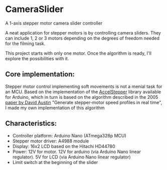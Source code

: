 # CameraSlider
A 1-axis stepper motor camera slider controller

A neat application for stepper motors is by controlling camera sliders. They can include 1, 2 or 3 motors depending on the degrees of freedom needed for the filming task.

This project starts with only one motor. Once the algorithm is ready, I'll explore the possibilities with it.

## Core implementation:
Stepper motor control implementing soft movements is not a menial task for an MCU. Based on the implementation of the [AccelStepper](http://www.airspayce.com/mikem/arduino/AccelStepper/) library available for Arduino, which in turn is based on the algorithm described in the 2005 [paper by David Austin](https://www.google.com/url?sa=t&rct=j&q=&esrc=s&source=web&cd=4&cad=rja&uact=8&ved=2ahUKEwjD0NzFzProAhWCmuAKHZ4MAvUQFjADegQIBRAB&url=https%3A%2F%2Fforum.arduino.cc%2Findex.php%3Faction%3Ddlattach%3Btopic%3D449173.0%3Battach%3D195514&usg=AOvVaw2CUw-VjgaUTza02KF_hWdM) "Generate stepper-motor speed profiles in real time", I made my own implementation of this algorithm

## Characteristics:
- Controller platform: Arduino Nano (ATmega328p MCU)
- Stepper motor driver: A4988 module
- Display: 16x2 LCD based on the Hitachi HD44780
- Power: 12V for motor. 12V for arduino (via Arduino Nano linear regulator). 5V for LCD (via Arduino Nano linear regulator)
- Limit switch at the beginning of the slider
